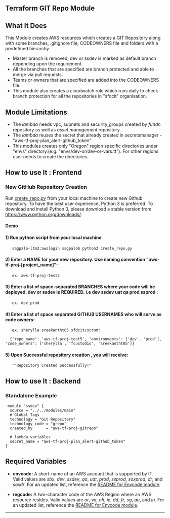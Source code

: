 ## Terraform GIT Repo Module

## What It Does
This Module creates AWS resources which creates a GIT Repository along with some branches, .gitignore file, CODEOWNERS file and folders with a predefined hierarchy.
 - Master branch is removed, dev or ssdev is marked as default branch depending upon the requirement.
 - All the branches that are specified are branch protected and able to merge via pull requests.
 - Teams or owners that are specified  are added into the CODEOWNERS file.
 - This module also creates a cloudwatch rule which runs daily to check branch protection for all the repositories in "sfdcit" organisation.

## Module Limitations
- The *lambda* needs vpc, subnets and security_groups created by *fundn* repository as well as *asset management* repository.
- The *lambda* reuses the secret that already created in secretsmanager - "aws-tf-proj-plan_alert-github_token"
- This modules creates only "Oregon" region specific directories under "envs" directory.(e.g. "envs/dev-or/dev-or-vars.tf"). For other regions user needs to create the directories.

 ## How to use It : Frontend
 
 ### New GitHub Repository Creation
  Run [create_repo.py](https://github.com/sfdcit/aws-tools/tree/master/devtools) from your local machine to create new Github repository. To have the best user experience, Python 3 is preferred. To download and install Python 3, please download a stable version from https://www.python.org/downloads/.

#### Demo

#### 1) Run python script from your local machine
       sagpalo-ltm2:awslogin sagpalo$ python3 create_repo.py 
#### 2) Enter a NAME for your new repository. Use naming convention "aws-tf-proj-[project_name]":
       ex. aws-tf-proj-test5
#### 3) Enter a list of space-separated BRANCHES where your code will be deployed. dev or ssdev is REQUIRED. i.e  dev ssdev uat qa prod ssprod :
       ex. dev prod
#### 4) Enter a list of space separated GITHUB USERNAMES who will serve as code owners: 
       ex. sherylla sreekantht05 sfdcit/scrum:

      {'repo_name': 'aws-tf-proj-test5', 'environments': ['dev', 'prod'], 'code_owners': ['sherylla', 'fcustodio', 'sreekantht05']}

#### 5) Upon Successful repository creation , you will receive:
       '"Repository Created Successfully!"
       
 ## How to use It : Backend
 
### Standalone Example
```hcl
 module "ssdev" {
  source = "../../modules/main"
  # Global Tags
  technology = "Git Repository"
  technology_code = "grepo"
  created_by      = "aws-tf-proj-gitrepo"

  # lambda variables
  secret_name = "aws-tf-proj-plan_alert-github_token"
}
```
 
 ## Required Variables
- **envcode:** A short-name of an AWS account that is supported by IT. Valid values are *sbx*, *dev*, *ssdev*, *qa*, *uat*, *prod*, *ssprod*, *soxprod*, *dr*, and *soxdr*. For an updated list, reference the [README for Envcode module](../envcode/README.md).
   
- **regcode:** A two-character code of the AWS Region where an AWS resource resides. Valid values are *or*, *va*, *oh*, *ie*, *dd*, *fr*, *sg*, *au*, and *in*. For an updated list, reference the [README for Envcode module](../envcode/README.md).
 --------

